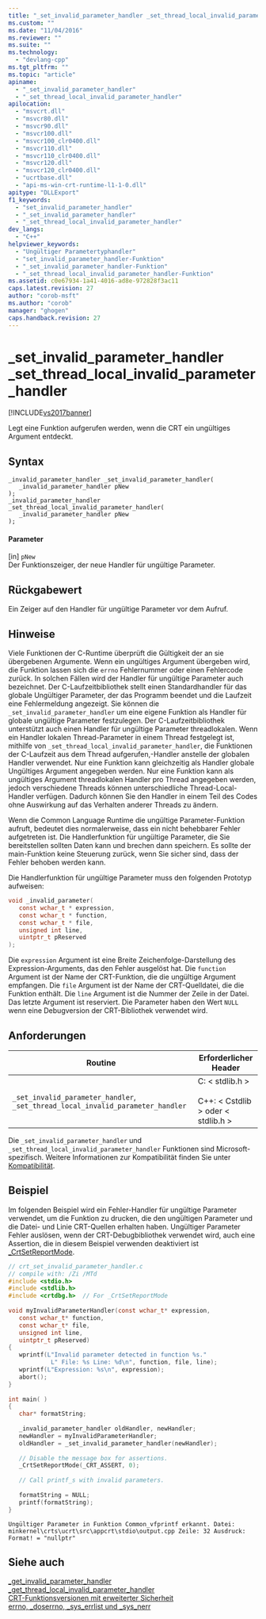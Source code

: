 ```yaml
---
title: "_set_invalid_parameter_handler _set_thread_local_invalid_parameter_handler | Microsoft Docs"
ms.custom: ""
ms.date: "11/04/2016"
ms.reviewer: ""
ms.suite: ""
ms.technology: 
  - "devlang-cpp"
ms.tgt_pltfrm: ""
ms.topic: "article"
apiname: 
  - "_set_invalid_parameter_handler"
  - "_set_thread_local_invalid_parameter_handler"
apilocation: 
  - "msvcrt.dll"
  - "msvcr80.dll"
  - "msvcr90.dll"
  - "msvcr100.dll"
  - "msvcr100_clr0400.dll"
  - "msvcr110.dll"
  - "msvcr110_clr0400.dll"
  - "msvcr120.dll"
  - "msvcr120_clr0400.dll"
  - "ucrtbase.dll"
  - "api-ms-win-crt-runtime-l1-1-0.dll"
apitype: "DLLExport"
f1_keywords: 
  - "set_invalid_parameter_handler"
  - "_set_invalid_parameter_handler"
  - "_set_thread_local_invalid_parameter_handler"
dev_langs: 
  - "C++"
helpviewer_keywords: 
  - "Ungültiger Parametertyphandler"
  - "set_invalid_parameter_handler-Funktion"
  - "_set_invalid_parameter_handler-Funktion"
  - "_set_thread_local_invalid_parameter_handler-Funktion"
ms.assetid: c0e67934-1a41-4016-ad8e-972828f3ac11
caps.latest.revision: 27
author: "corob-msft"
ms.author: "corob"
manager: "ghogen"
caps.handback.revision: 27
---
```

# _set_invalid_parameter_handler _set_thread_local_invalid_parameter_handler
[!INCLUDE[vs2017banner](../../assembler/inline/includes/vs2017banner.md)]

Legt eine Funktion aufgerufen werden, wenn die CRT ein ungültiges Argument entdeckt.  
  
## Syntax  
  
```  
_invalid_parameter_handler _set_invalid_parameter_handler(  
   _invalid_parameter_handler pNew  
);  
_invalid_parameter_handler _set_thread_local_invalid_parameter_handler(  
   _invalid_parameter_handler pNew  
);  
```  
  
#### Parameter  
 \[in\] `pNew`  
 Der Funktionszeiger, der neue Handler für ungültige Parameter.  
  
## Rückgabewert  
 Ein Zeiger auf den Handler für ungültige Parameter vor dem Aufruf.  
  
## Hinweise  
 Viele Funktionen der C\-Runtime überprüft die Gültigkeit der an sie übergebenen Argumente. Wenn ein ungültiges Argument übergeben wird, die Funktion lassen sich die `errno` Fehlernummer oder einen Fehlercode zurück. In solchen Fällen wird der Handler für ungültige Parameter auch bezeichnet. Der C\-Laufzeitbibliothek stellt einen Standardhandler für das globale Ungültiger Parameter, der das Programm beendet und die Laufzeit eine Fehlermeldung angezeigt. Sie können die `_set_invalid_parameter_handler` um eine eigene Funktion als Handler für globale ungültige Parameter festzulegen. Der C\-Laufzeitbibliothek unterstützt auch einen Handler für ungültige Parameter threadlokalen. Wenn ein Handler lokalen Thread\-Parameter in einem Thread festgelegt ist, mithilfe von `_set_thread_local_invalid_parameter_handler`, die Funktionen der C\-Laufzeit aus dem Thread aufgerufen,\-Handler anstelle der globalen Handler verwendet. Nur eine Funktion kann gleichzeitig als Handler globale Ungültiges Argument angegeben werden. Nur eine Funktion kann als ungültiges Argument threadlokalen Handler pro Thread angegeben werden, jedoch verschiedene Threads können unterschiedliche Thread\-Local\-Handler verfügen. Dadurch können Sie den Handler in einem Teil des Codes ohne Auswirkung auf das Verhalten anderer Threads zu ändern.  
  
 Wenn die Common Language Runtime die ungültige Parameter\-Funktion aufruft, bedeutet dies normalerweise, dass ein nicht behebbarer Fehler aufgetreten ist. Die Handlerfunktion für ungültige Parameter, die Sie bereitstellen sollten Daten kann und brechen dann speichern. Es sollte der main\-Funktion keine Steuerung zurück, wenn Sie sicher sind, dass der Fehler behoben werden kann.  
  
 Die Handlerfunktion für ungültige Parameter muss den folgenden Prototyp aufweisen:  
  
```c  
void _invalid_parameter(  
   const wchar_t * expression,  
   const wchar_t * function,   
   const wchar_t * file,   
   unsigned int line,  
   uintptr_t pReserved  
);  
```  
  
 Die `expression` Argument ist eine Breite Zeichenfolge\-Darstellung des Expression\-Arguments, das den Fehler ausgelöst hat. Die `function` Argument ist der Name der CRT\-Funktion, die die ungültige Argument empfangen. Die `file` Argument ist der Name der CRT\-Quelldatei, die die Funktion enthält. Die `line` Argument ist die Nummer der Zeile in der Datei. Das letzte Argument ist reserviert. Die Parameter haben den Wert `NULL` wenn eine Debugversion der CRT\-Bibliothek verwendet wird.  
  
## Anforderungen  
  
|Routine|Erforderlicher Header|  
|-------------|---------------------------|  
|`_set_invalid_parameter_handler`, `_set_thread_local_invalid_parameter_handler`|C: \< stdlib.h \><br /><br /> C\+\+: \< Cstdlib \> oder \< stdlib.h \>|  
  
 Die `_set_invalid_parameter_handler` und `_set_thread_local_invalid_parameter_handler` Funktionen sind Microsoft\-spezifisch. Weitere Informationen zur Kompatibilität finden Sie unter [Kompatibilität](../../c-runtime-library/compatibility.md).  
  
## Beispiel  
 Im folgenden Beispiel wird ein Fehler\-Handler für ungültige Parameter verwendet, um die Funktion zu drucken, die den ungültigen Parameter und die Datei\- und Linie CRT\-Quellen erhalten haben. Ungültiger Parameter Fehler auslösen, wenn der CRT\-Debugbibliothek verwendet wird, auch eine Assertion, die in diesem Beispiel verwenden deaktiviert ist [\_CrtSetReportMode](../../c-runtime-library/reference/crtsetreportmode.md).  
  
```c  
// crt_set_invalid_parameter_handler.c  
// compile with: /Zi /MTd  
#include <stdio.h>  
#include <stdlib.h>  
#include <crtdbg.h>  // For _CrtSetReportMode  
  
void myInvalidParameterHandler(const wchar_t* expression,  
   const wchar_t* function,   
   const wchar_t* file,   
   unsigned int line,   
   uintptr_t pReserved)  
{  
   wprintf(L"Invalid parameter detected in function %s."  
            L" File: %s Line: %d\n", function, file, line);  
   wprintf(L"Expression: %s\n", expression);  
   abort();  
}  
  
int main( )  
{  
   char* formatString;  
  
   _invalid_parameter_handler oldHandler, newHandler;  
   newHandler = myInvalidParameterHandler;  
   oldHandler = _set_invalid_parameter_handler(newHandler);  
  
   // Disable the message box for assertions.  
   _CrtSetReportMode(_CRT_ASSERT, 0);  
  
   // Call printf_s with invalid parameters.  
  
   formatString = NULL;  
   printf(formatString);  
}  
```  
  
```Output  
Ungültiger Parameter in Funktion Common_vfprintf erkannt. Datei: minkernel\crts\ucrt\src\appcrt\stdio\output.cpp Zeile: 32 Ausdruck: Format! = "nullptr"  
```  
  
## Siehe auch  
 [\_get\_invalid\_parameter\_handler \_get\_thread\_local\_invalid\_parameter\_handler](../../c-runtime-library/reference/get-invalid-parameter-handler-get-thread-local-invalid-parameter-handler.md)   
 [CRT\-Funktionsversionen mit erweiterter Sicherheit](../../c-runtime-library/security-enhanced-versions-of-crt-functions.md)   
 [errno, \_doserrno, \_sys\_errlist und \_sys\_nerr](../../c-runtime-library/errno-doserrno-sys-errlist-and-sys-nerr.md)